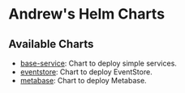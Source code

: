 # Andrew's Helm Charts

## Available Charts
- [base-service](./charts/base-service): Chart to deploy simple services.
- [eventstore](./charts/eventstore): Chart to deploy EventStore.
- [metabase](./charts/metabase): Chart to deploy Metabase.
